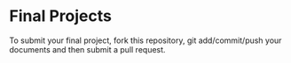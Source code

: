 # Final Projects

To submit your final project, fork this repository, git add/commit/push your documents and then submit a pull request.
